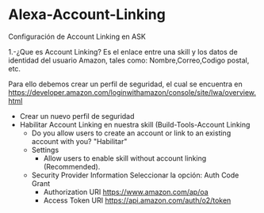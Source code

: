 # Alexa-Account-Linking
Configuración de Account Linking en ASK

1.-¿Que es Account Linking?
Es el enlace entre una skill y los datos de identidad del usuario Amazon, tales como: Nombre,Correo,Codigo postal, etc.

Para ello debemos crear un perfil de seguridad, el cual se encuentra en https://developer.amazon.com/loginwithamazon/console/site/lwa/overview.html

- Crear un nuevo perfil de seguridad
- Habilitar Account Linking en nuestra skill (Build-Tools-Account Linking
  - Do you allow users to create an account or link to an existing account with you?  "Habilitar"
  - Settings
    - Allow users to enable skill without account linking (Recommended).
  - Security Provider Information
    Seleccionar la opción:
    Auth Code Grant
      - Authorization URI
        https://www.amazon.com/ap/oa
      - Access Token URI
        https://api.amazon.com/auth/o2/token


